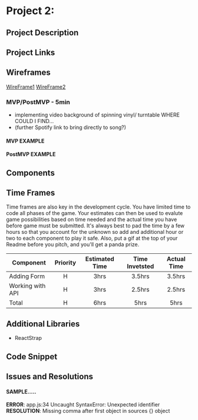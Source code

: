 # Project 2: 


## Project Description

<!-- Use this section to describe your final project and perhaps any links to relevant sites that help convey the concept and\or functionality. -->

## Project Links

<!-- - [github repo]()
- [deployment]() -->

## Wireframes

<!-- Upload images of wireframe to cloudinary and add the link here with a description of the specific wireframe.

- [wireframes]()
- [react architecture]()


Define the the React components and the architectural design of your app. -->


[WireFrame1](https://i.imgur.com/9B9LvCJ.jpg)
[WireFrame2](https://i.imgur.com/RvUZz9c.jpg)


### MVP/PostMVP - 5min

<!-- The functionality will then be divided into two separate lists: MPV and PostMVP.  Carefully decided what is placed into your MVP as the client will expect this functionality to be implemented upon project completion.   -->

- implementing video background of spinning vinyl/ turntable 
WHERE COULD I FIND... 
- (further Spotify link to bring directly to song?) 

#### MVP EXAMPLE
<!-- - Find and use external api 
- Render data on page 
- Allow user to interact with the page -->

#### PostMVP EXAMPLE
<!-- 
- Add localStorage or firebase for storage -->

## Components
<!-- ##### Writing out your components and its descriptions isn't a required part of the proposal but can be helpful.

Based on the initial logic defined in the previous sections try and breakdown the logic further into stateless/stateful components. 

| Component | Description | 
| --- | :---: |  
| App | This will make the initial data pull and include React Router| 
| Header | This will render the header include the nav | 
| Footer | This will render the header include the nav |  -->

## Time Frames

Time frames are also key in the development cycle.  You have limited time to code all phases of the game.  Your estimates can then be used to evalute game possibilities based on time needed and the actual time you have before game must be submitted. It's always best to pad the time by a few hours so that you account for the unknown so add and additional hour or two to each component to play it safe. Also, put a gif at the top of your Readme before you pitch, and you'll get a panda prize.

| Component | Priority | Estimated Time | Time Invetsted | Actual Time |
| --- | :---: |  :---: | :---: | :---: |
| Adding Form | H | 3hrs| 3.5hrs | 3.5hrs |
| Working with API | H | 3hrs| 2.5hrs | 2.5hrs |
| Total | H | 6hrs| 5hrs | 5hrs |

## Additional Libraries
 <!-- Use this section to list all supporting libraries and thier role in the project such as Axios, ReactStrap, D3, etc.  -->
 - ReactStrap

## Code Snippet

<!-- Use this section to include a brief code snippet of functionality that you are proud of an a brief description.  Code snippet should not be greater than 10 lines of code. 

```
function reverse(string) {
	// here is the code to reverse a string of text
}
``` -->

## Issues and Resolutions
 <!-- Use this section to list of all major issues encountered and their resolution. -->

#### SAMPLE.....
**ERROR**: app.js:34 Uncaught SyntaxError: Unexpected identifier                                
**RESOLUTION**: Missing comma after first object in sources {} object